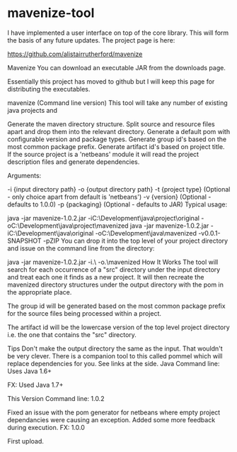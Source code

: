 # mavenize-tool

I have implemented a user interface on top of the core library. This will form the basis of any future updates. The project page is here:

https://github.com/alistairrutherford/mavenize

Mavenize
You can download an executable JAR from the downloads page.

Essentially this project has moved to github but I will keep this page for distributing the executables.

mavenize (Command line version)
This tool will take any number of existing java projects and

Generate the maven directory structure.
Split source and resource files apart and drop them into the relevant directory.
Generate a default pom with configurable version and package types.
Generate group id's based on the most common package prefix.
Generate artifact id's based on project title.
If the source project is a 'netbeans' module it will read the project description files and generate dependencies.

Arguments:

-i {input directory path}
-o {output directory path}
-t {project type} (Optional - only choice apart from default is 'netbeans')
-v {version} (Optional - defaults to 1.0.0)
-p {packaging} (Optional - defaults to JAR)
Typical usage:

java -jar mavenize-1.0.2.jar -iC:\Development\java\project\original -oC:\Development\java\project\mavenized
java -jar mavenize-1.0.2.jar -iC:\Development\java\original -oC:\Development\java\mavenized -v0.0.1-SNAPSHOT -pZIP
You can drop it into the top level of your project directory and issue on the command line from the directory:

java -jar mavenize-1.0.2.jar -i.\ -o.\mavenized
How It Works
The tool will search for each occurrence of a "src" directory under the input directory and treat each one it finds as a new project. It will then recreate the mavenized directory structures under the output directory with the pom in the appropriate place.

The group id will be generated based on the most common package prefix for the source files being processed within a project.

The artifact id will be the lowercase version of the top level project directory i.e. the one that contains the "src" directory.

Tips
Don't make the output directory the same as the input. That wouldn't be very clever.
There is a companion tool to this called pommel which will replace dependencies for you. See links at the side.
Java
Command line: Uses Java 1.6+

FX: Used Java 1.7+

This Version
Command line: 1.0.2

Fixed an issue with the pom generator for netbeans where empty project dependancies were causing an exception.
Added some more feedback during execution.
FX: 1.0.0

First upload.

